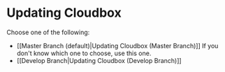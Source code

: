 # Updating Cloudbox

Choose one of the following:

* \[\[Master Branch \(default\)\|Updating Cloudbox \(Master Branch\)\]\]  If you don't know which one to choose, use this one.
* \[\[Develop Branch\|Updating Cloudbox \(Develop Branch\)\]\]

